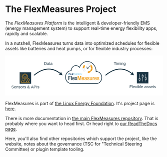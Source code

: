 # The FlexMeasures Project

The *FlexMeasures Platform* is the intelligent & developer-friendly EMS (energy management system) to support real-time energy flexibility apps, rapidly and scalable. 

In a nutshell, FlexMeasures turns data into optimized schedules for flexible assets like batteries and heat pumps, or for flexible industry processes:

![The most simple view of FlexMeasures, turning data into schedules](https://raw.githubusercontent.com/FlexMeasures/screenshots/main/architecture/simple-flexEMS.png)

FlexMeasures is part of [the Linux Energy Foundation](https://www.lfenergy.org/). It's project page is [here](https://www.lfenergy.org/projects/flexmeasures/). 

There is more documentation in [the main FlexMeasures repository](https://github.com/FlexMeasures/flexmeasures). That is probably where you want to head first. Or head right to [our ReadTheDocs page](https://flexmeasures.readthedocs.io).

Here, you'll also find other repositories which support the project, like the website, notes about the governance (TSC for "Technical Steering Committee) or plugin template tooling.
